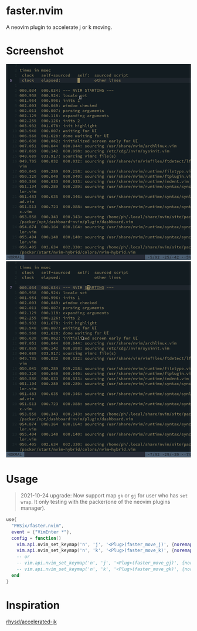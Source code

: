 # faster.nvim
A neovim plugin to accelerate j or k moving.

# Screenshot
![use accelerate](./image/acc.gif) 
![normal](./image/noacc.gif) 

# Usage
> 2021-10-24 upgrade: Now support map `gk` or `gj` for user who has `set wrap`.
It only testing with the packer(one of the neovim plugins manager).
```lua
use{
  "PHSix/faster.nvim",
  event = {"VimEnter *"},
  config = function()
    vim.api.nvim_set_keymap('n', 'j', '<Plug>(faster_move_j)', {noremap=false, silent=true})
    vim.api.nvim_set_keymap('n', 'k', '<Plug>(faster_move_k)', {noremap=false, silent=true})
    -- or 
    -- vim.api.nvim_set_keymap('n', 'j', '<Plug>(faster_move_gj)', {noremap=false, silent=true})
    -- vim.api.nvim_set_keymap('n', 'k', '<Plug>(faster_move_gk)', {noremap=false, silent=true})
  end
}
```

	
# Inspiration
[rhysd/accelerated-jk](https://github.com/rhysd/accelerated-jk)

